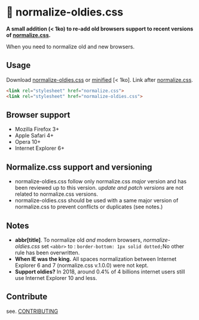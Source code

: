 # 🦕 normalize-oldies.css

**A small addition (< 1ko) to re-add old browsers support to recent versions of [normalize.css](https://github.com/necolas/normalize.css).**

When you need to normalize old and new browsers.

## Usage

Download [normalize-oldies.css](normalize-oldies.css) or [minified](normalize-oldies.min.css) [< 1ko].  Link after [normalize.css](https://github.com/necolas/normalize.css).

```html
<link rel="stylesheet" href="normalize.css">
<link rel="stylesheet" href="normalize-oldies.css">
```

## Browser support

- Mozilla Firefox 3+
- Apple Safari 4+
- Opera 10+
- Internet Explorer 6+

## Normalize.css support and versioning

- normalize-oldies.css follow only normalize.css *major* version and has been reviewed up to this version. *update and patch versions* are not related to normalize.css versions.
- normalize-oldies.css should be used with a same major version of normalize.css to prevent conflicts or duplicates (see notes.)

## Notes

- **abbr[title]**. To normalize old *and* modern browsers, *normalize-oldies.css*  set `<abbr>` to : `border-bottom: 1px solid dotted;`No other rule has been overwritten.
- **When IE was the king.** All spaces normalization between Internet Explorer 6 and 7 (normalize.css v.1.0.0) were not kept.
- **Support oldies?** In 2018, around 0.4% of 4 billions internet users still use Internet Explorer 10 and less.

## Contribute

see. [CONTRIBUTING](CONTRIBUTING.md)
